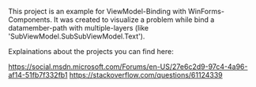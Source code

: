 This project is an example for ViewModel-Binding with WinForms-Components.
It was created to visualize a problem while bind a datamember-path with multiple-layers (like 'SubViewModel.SubSubViewModel.Text').

Explainations about the projects you can find here:

https://social.msdn.microsoft.com/Forums/en-US/27e6c2d9-97c4-4a96-af14-51fb7f332fb1
https://stackoverflow.com/questions/61124339